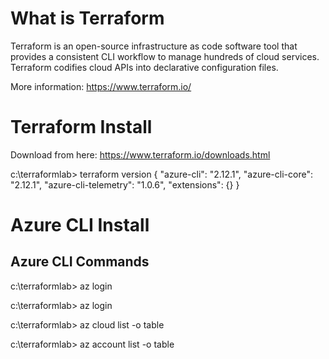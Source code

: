 # What is Terraform

Terraform is an open-source infrastructure as code software tool that provides a consistent CLI workflow to manage hundreds of cloud services. Terraform codifies cloud APIs into declarative configuration files.

More information: https://www.terraform.io/

# Terraform Install

Download from here: https://www.terraform.io/downloads.html

c:\terraformlab> terraform version
{
  "azure-cli": "2.12.1",
  "azure-cli-core": "2.12.1",
  "azure-cli-telemetry": "1.0.6",
  "extensions": {}
}

# Azure CLI Install

## Azure CLI Commands

c:\terraformlab> az login

c:\terraformlab> az login

c:\terraformlab> az cloud list -o table

c:\terraformlab> az account list -o table
